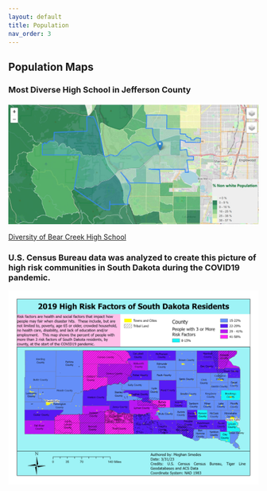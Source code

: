 ```yaml
---
layout: default
title: Population
nav_order: 3
---
```


## Population Maps

### Most Diverse High School in Jefferson County
![Bear Creek High School Diversity](https://github.com/megsmedes/GISmedes/blob/main/img/bear_creek_hs_pop.jpg?raw=true)

[Diversity of Bear Creek High School](https://megsmedes.github.io/FinalProject.html)

### U.S. Census Bureau data was analyzed to create this picture of high risk communities in South Dakota during the COVID19 pandemic.

<img src = "https://github.com/megsmedes/GISmedes/blob/main/img/Smedes2MiniProj2_4887.jpg?raw=true" alt = "SD Health Risks" >
